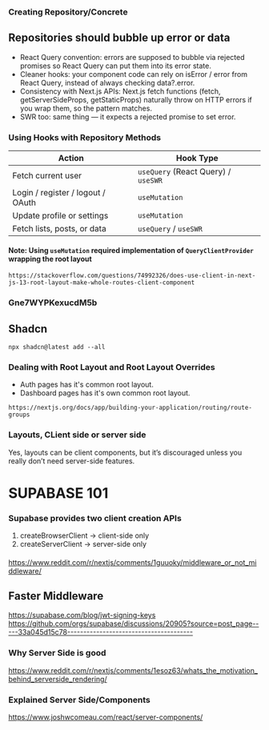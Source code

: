 ### Creating Repository/Concrete

## Repositories should bubble up error or data

- React Query convention: errors are supposed to bubble via rejected promises so React Query can put them into its error state.
- Cleaner hooks: your component code can rely on isError / error from React Query, instead of always checking data?.error.
- Consistency with Next.js APIs: Next.js fetch functions (fetch, getServerSideProps, getStaticProps) naturally throw on HTTP errors if you wrap them, so the pattern matches.
- SWR too: same thing — it expects a rejected promise to set error.

### Using Hooks with Repository Methods

| Action                            | Hook Type                           |
| --------------------------------- | ----------------------------------- |
| Fetch current user                | `useQuery` (React Query) / `useSWR` |
| Login / register / logout / OAuth | `useMutation`                       |
| Update profile or settings        | `useMutation`                       |
| Fetch lists, posts, or data       | `useQuery` / `useSWR`               |

#### Note: Using `useMutation` required implementation of `QueryClientProvider` wrapping the root layout

`https://stackoverflow.com/questions/74992326/does-use-client-in-next-js-13-root-layout-make-whole-routes-client-component`

### Gne7WYPKexucdM5b

## Shadcn

`npx shadcn@latest add --all`

### Dealing with Root Layout and Root Layout Overrides

- Auth pages has it's common root layout.
- Dashboard pages has it's own common root layout.

`https://nextjs.org/docs/app/building-your-application/routing/route-groups`

### Layouts, CLient side or server side

Yes, layouts can be client components, but it’s discouraged unless you really don’t need server-side features.

# SUPABASE 101

### Supabase provides two client creation APIs

1. createBrowserClient → client-side only
2. createServerClient → server-side only

####

https://www.reddit.com/r/nextjs/comments/1guuoky/middleware_or_not_middleware/

## Faster Middleware

https://supabase.com/blog/jwt-signing-keys
https://github.com/orgs/supabase/discussions/20905?source=post_page-----33a045d15c78---------------------------------------

### Why Server Side is good

https://www.reddit.com/r/nextjs/comments/1esoz63/whats_the_motivation_behind_serverside_rendering/

### Explained Server Side/Components

https://www.joshwcomeau.com/react/server-components/
